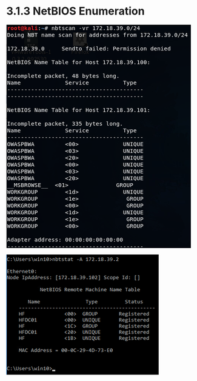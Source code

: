 # 3.1.3 NetBIOS Enumeration

![](../../.gitbook/assets/image-53.png)

![](../../.gitbook/assets/image-4.png)

